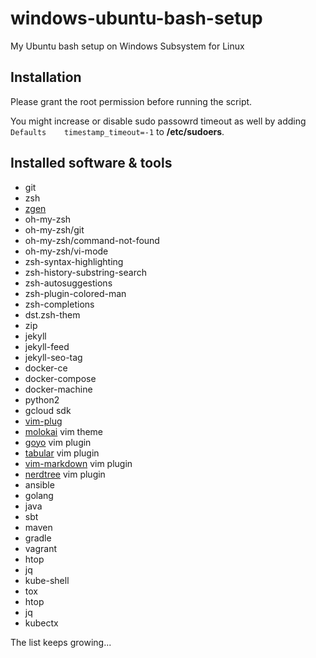 # windows-ubuntu-bash-setup
My Ubuntu bash setup on Windows Subsystem for Linux

## Installation

Please grant the root permission before running the script.

You might increase or disable sudo passowrd timeout as well by adding `Defaults    timestamp_timeout=-1` to **/etc/sudoers**.

## Installed software & tools
* git
* zsh
* [zgen](https://github.com/tarjoilija/zgen)
* oh-my-zsh
* oh-my-zsh/git
* oh-my-zsh/command-not-found
* oh-my-zsh/vi-mode
* zsh-syntax-highlighting
* zsh-history-substring-search
* zsh-autosuggestions
* zsh-plugin-colored-man
* zsh-completions
* dst.zsh-them
* zip
* jekyll
* jekyll-feed
* jekyll-seo-tag
* docker-ce
* docker-compose
* docker-machine
* python2
* gcloud sdk
* [vim-plug](https://github.com/junegunn/vim-plug)
* [molokai](https://github.com/tomasr/molokai) vim theme
* [goyo](https://github.com/junegunn/goyo.vim) vim plugin
* [tabular](https://github.com/godlygeek/tabular) vim plugin
* [vim-markdown](https://github.com/plasticboy/vim-markdown) vim plugin
* [nerdtree](https://github.com/scrooloose/nerdtree) vim plugin
* ansible
* golang
* java
* sbt
* maven
* gradle
* vagrant
* htop
* jq
* kube-shell
* tox
* htop
* jq
* kubectx

The list keeps growing...
